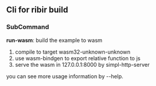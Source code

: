 ## Cli for ribir build
### SubCommand
**run-wasm**: build the example to wasm
1. compile to target wasm32-unknown-unknown
2. use wasm-bindgen to export relative function to js
3. serve the wasm in 127.0.0.1:8000 by simpl-http-server

you can see more usage information by --help.